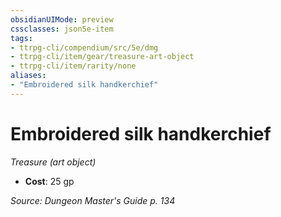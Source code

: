 ```yaml
---
obsidianUIMode: preview
cssclasses: json5e-item
tags:
- ttrpg-cli/compendium/src/5e/dmg
- ttrpg-cli/item/gear/treasure-art-object
- ttrpg-cli/item/rarity/none
aliases: 
- "Embroidered silk handkerchief"
---
```

# Embroidered silk handkerchief
*Treasure (art object)*  


- **Cost**: 25 gp

*Source: Dungeon Master's Guide p. 134*